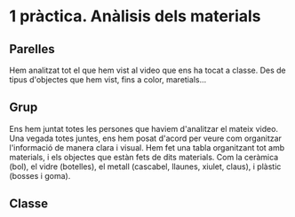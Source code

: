 # 1 pràctica. Anàlisis dels materials
## Parelles
Hem analitzat tot el que hem vist al video que ens ha tocat a classe. Des de tipus d'objectes que hem vist, fins a color, maretials...

## Grup
Ens hem juntat totes les persones que haviem d'analitzar el mateix video. Una vegada totes juntes, ens hem posat d'acord per veure com organitzar l'informació de manera clara i visual. Hem fet una tabla organitzant tot amb materials, i els objectes que estàn fets de dits materials. Com la ceràmica (bol), el vidre (botelles), el metall (cascabel, llaunes, xiulet, claus), i plàstic (bosses i goma). 

## Classe
